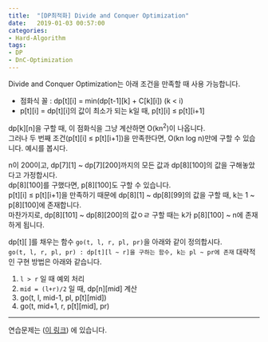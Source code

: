 ```yaml
---
title:  "[DP최적화] Divide and Conquer Optimization"
date:   2019-01-03 00:57:00
categories:
- Hard-Algorithm
tags:
- DP
- DnC-Optimization
---
```


Divide and Conquer Optimization는 아래 조건을 만족할 때 사용 가능합니다.
* 점화식 꼴 : dp[t][i] = min(dp[t-1][k] + C[k][i]) (k < i)
* p[t][i] = dp[t][i]의 값이 최소가 되는 k일 때, p[t][i] ≤ p[t][i+1]

dp[k][n]을 구할 때, 이 점화식을 그냥 계산하면 O(kn<sup>2</sup>)이 나옵니다.<br>
그러나 두 번째 조건(p[t][i] ≤ p[t][i+1])을 만족한다면, O(kn log n)만에 구할 수 있습니다. 예시를 봅시다.

n이 200이고, dp[7][1] ~ dp[7][200]까지의 모든 값과 dp[8][100]의 값을 구해놓았다고 가정합시다.<br>
dp[8][100]를 구했다면, p[8][100]도 구할 수 있습니다.<br>
p[t][i] ≤ p[t][i+1]을 만족하기 때문에 dp[8][1] ~ dp[8][99]의 값을 구할 때, k는 1 ~ p[8][100]에 존재합니다.<br>
마찬가지로, dp[8][101] ~ dp[8][200]의 값ㅇㄹ 구할 때는 k가 p[8][100] ~ n에 존재하게 됩니다.

dp[t][  ]를 채우는 함수 `go(t, l, r, pl, pr)`을 아래와 같이 정의합시다.<br>
`go(t, l, r, pl, pr) : dp[t][l ~ r]을 구하는 함수, k는 pl ~ pr에 존재` 대략적인 구현 방법은 아래와 같습니다.<br>
1. `l > r` 일 때 예외 처리
2. `mid = (l+r)/2` 일 때, dp[n][mid] 계산
3. go(t, l, mid-1, pl, p[t][mid])
4. go(t, mid+1, r, p[t][mid], pr)

<hr>

연습문제는 (<a href = "https://justicehui.github.io/ps/2019/01/03/DnCOpt_problem/">이 링크</a>) 에 있습니다.
